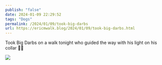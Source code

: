 ```yaml
---
publish: "false"
date: 2024-01-09 22:29:52
tags: "Dogs"
permalink: /2024/01/09/took-big-darbs
url: https://ericmwalk.blog/2024/01/09/took-big-darbs.html
---
```


Took Big Darbs on a walk tonight who guided the way with his light on his collar 🐶🔦

![](https://ericmwalk.blog/uploads/2024/img-7475.jpeg)